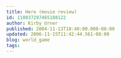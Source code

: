 ```yaml
---
title: Hero (movie review)
id: 110037297465188122
author: Kirby Urner
published: 2004-11-13T10:40:00.000-08:00
updated: 2006-11-15T11:42:44.561-08:00
blog: world_game
tags: 
---
```


